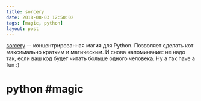 ```yaml
---
title: sorcery
date: 2018-08-03 12:50:02
tags: [magic, python]
layout: post
---
```


[sorcery](https://github.com/alexmojaki/sorcery) -- концентрированная магия для Python. Позволяет сделать кот максимально кратким и магическим. И снова напоминание: не надо так, если ваш код будет читать больше одного человека. Ну а так have a fun :)

# python #magic
